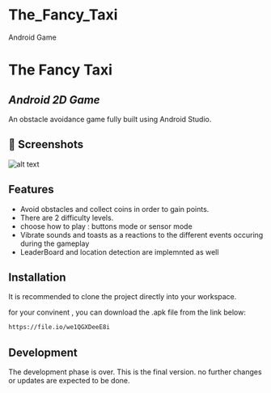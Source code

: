 # The_Fancy_Taxi
Android Game
# The Fancy Taxi
## _Android 2D Game_



An obstacle avoidance game fully built using Android Studio.

 ## 📸 Screenshots

![alt text](https://github.com/[TheGoldenPlatypus]/[The_Fancy_Taxi]/blob/[branch]/Fancy_Taxi_Img.png?raw=true)

 

## Features

- Avoid obstacles and collect coins in order to gain points.
- There are 2 difficulty levels.
- choose how to play : buttons mode or sensor mode
- Vibrate sounds and toasts as a reactions to the different events occuring during the gameplay 
 - LeaderBoard and location detection are implemnted as well 

## Installation

It is recommended to clone the project directly into your workspace.

for your convinent , you can download the .apk file from the link below:


```sh
https://file.io/we1QGXDeeE8i
```




## Development

The development phase is over. This is the final version.
no further changes or updates are expected to be done.

